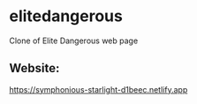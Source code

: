 # elitedangerous
Clone of Elite Dangerous web page

## Website: 

https://symphonious-starlight-d1beec.netlify.app
